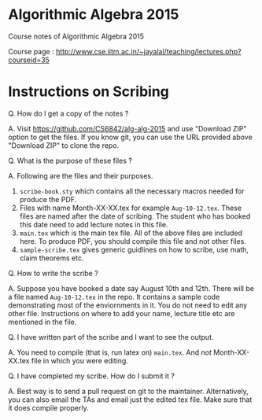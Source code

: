 # Algorithmic Algebra 2015
Course notes of Algorithmic Algebra 2015

Course page : http://www.cse.iitm.ac.in/~jayalal/teaching/lectures.php?courseid=35

# Instructions on Scribing

Q. How do I get a copy of the notes ?

A. Visit https://github.com/CS6842/alg-alg-2015 and use "Download ZIP" option
    to get the files. If you know git, you can use the URL provided above
    "Download ZIP" to clone the repo.

Q. What is the purpose of these files ?

A. Following are the files and their purposes.
  1. ``scribe-book.sty`` which contains all the necessary macros needed for produce the PDF.
  2. Files with name Month-XX-XX.tex for example ``Aug-10-12.tex``. These files
     are named after the date of scribing. The student who has booked this
     date need to add lecture notes in this file.
  3. ``main.tex`` which is the main tex file. All of the above files are included
     here. To produce PDF, you should compile this file and not other files.
  4. ``sample-scribe.tex`` gives generic guidlines on how to scribe, use math, claim theorems etc.

Q. How to write the scribe ?

A. Suppose you have booked a date say August 10th and 12th. There will be a
    file named ``Aug-10-12.tex`` in the repo. It contains a sample code
    demonstrating most of the enviornments in it. You do not need to edit any other file.
    Instructions on where to add your name, lecture title etc are mentioned in the file. 

Q. I have written part of the scribe and I want to see the output.

A. You need to compile (that is, run latex on) ``main.tex``. And *not* Month-XX-XX.tex file in which you were editing.

Q. I have completed my scribe. How do I submit it ?

A. Best way is to send a pull request on git to the maintainer. Alternatively, you can also email the TAs and email just the edited tex file. Make sure that it does compile properly.
